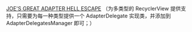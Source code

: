 [JOE'S GREAT ADAPTER HELL ESCAPE](http://hannesdorfmann.com/android/adapter-delegates)
（为多类型的 RecyclerView 提供支持，只需要为每一种类型提供一个 AdapterDelegate 实现类，并添加到 AdapterDelegatesManager 即可；）